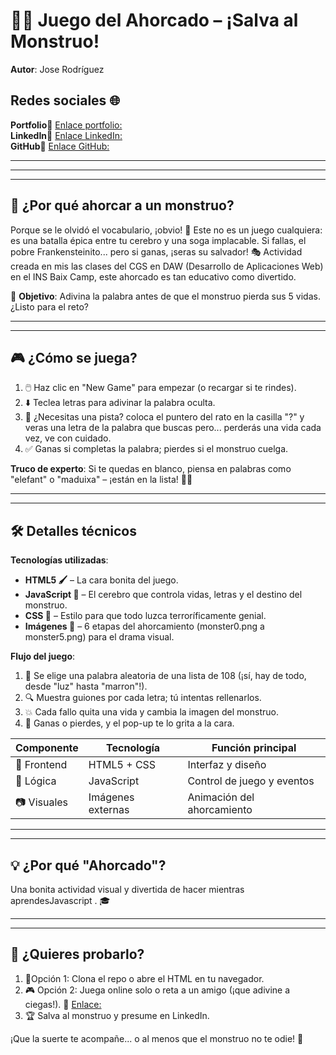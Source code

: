 # 🧟‍♂️ Juego del Ahorcado – ¡Salva al Monstruo!

**Autor**: Jose Rodríguez  

## Redes sociales 🌐

**Portfolio**🔗 [Enlace portfolio:](https://portfolio.jose-rodriguez-blanco.es)  
**LinkedIn**🔗 [Enlace LinkedIn:](https://www.linkedin.com/in/joseperfil/)  
**GitHub**🔗 [Enlace GitHub:](https://github.com/jose-giithub)

******
----
******

## 🤔 ¿Por qué ahorcar a un monstruo?

Porque se le olvidó el vocabulario, ¡obvio! 🧠 Este no es un juego cualquiera: es una batalla épica entre tu cerebro y una soga implacable. Si fallas, el pobre Frankensteinito... pero si ganas, ¡seras su salvador! 🎭 Actividad creada en mis las clases del CGS en DAW (Desarrollo de Aplicaciones Web) en el INS Baix Camp, este ahorcado es tan educativo como divertido.

📣 **Objetivo**: Adivina la palabra antes de que el monstruo pierda sus 5 vidas. ¿Listo para el reto?

***
---

## 🎮 ¿Cómo se juega?

1. 🖱️ Haz clic en "New Game" para empezar (o recargar si te rindes).  
2. ⬇️ Teclea letras para adivinar la palabra oculta.  
3. 👀 ¿Necesitas una pista? coloca el puntero del rato en la casilla "?" y veras una letra de la palabra que buscas pero... perderás una vida cada vez, ve con cuidado.  
4. ✅ Ganas si completas la palabra; pierdes si el monstruo cuelga.  

**Truco de experto**: Si te quedas en blanco, piensa en palabras como "elefant" o "maduixa" – ¡están en la lista! 🐘🍓

***
---

## 🛠️ Detalles técnicos

**Tecnologías utilizadas**:  
- **HTML5 🖌️** – La cara bonita del juego.  
- **JavaScript 🚀** – El cerebro que controla vidas, letras y el destino del monstruo.  
- **CSS 🎨** – Estilo para que todo luzca terroríficamente genial.  
- **Imágenes 📸** – 6 etapas del ahorcamiento (monster0.png a monster5.png) para el drama visual.  

**Flujo del juego**:  
1. 🎲 Se elige una palabra aleatoria de una lista de 108 (¡sí, hay de todo, desde "luz" hasta "marron"!).
2. 🔍 Muestra guiones por cada letra; tú intentas rellenarlos.  
3. 💥 Cada fallo quita una vida y cambia la imagen del monstruo.  
4. 🏁 Ganas o pierdes, y el pop-up te lo grita a la cara.  

| Componente       | Tecnología          | Función principal                  |
|-------------------|---------------------|------------------------------------|
| 🎨 Frontend       | HTML5 + CSS         | Interfaz y diseño                  |
| 🧠 Lógica          | JavaScript          | Control de juego y eventos         |
| 📷 Visuales        | Imágenes externas   | Animación del ahorcamiento         |

***
---

## 💡 ¿Por qué "Ahorcado"?

Una bonita actividad visual y divertida de hacer mientras aprendesJavascript . 🎓

***
---

## 🚀 ¿Quieres probarlo?

1. 📂Opción 1:  Clona el repo o abre el HTML en tu navegador.  
2. 🎮 Opción 2: Juega online  solo o reta a un amigo (¡que adivine a ciegas!).  🔗 [Enlace:](https://jose-rodriguez-blanco.es/ahorcado/index.html)
3. 🏆 Salva al monstruo y presume en LinkedIn.  

¡Que la suerte te acompañe... o al menos que el monstruo no te odie! 👾